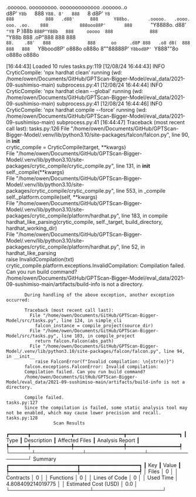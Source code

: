 

  .oooooo.    ooooooooo.   ooooooooooooo  .oooooo..o                                 
 d8P'  `Y8b   `888   `Y88. 8'   888   `8 d8P'    `Y8                                 
888            888   .d88'      888      Y88bo.       .ooooo.   .oooo.   ooo. .oo.   
888            888ooo88P'       888       `"Y8888o.  d88' `"Y8 `P  )88b  `888P"Y88b  
888     ooooo  888              888           `"Y88b 888        .oP"888   888   888  
`88.    .88'   888              888      oo     .d8P 888   .o8 d8(  888   888   888  
 `Y8bood8P'   o888o            o888o     8""88888P'  `Y8bod8P' `Y888""8o o888o o888o                                                        


                                                                   

[16:44:43] Loaded 10 rules                                                                                                                                                                                                          tasks.py:119
[12/08/24 16:44:43] INFO     CryticCompile: 'npx hardhat clean' running (wd: /home/owen/Documents/GitHub/GPTScan-Bigger-Model/eval_data/2021-09-sushimiso-main)                                                                 subprocess.py:41
[12/08/24 16:44:44] INFO     CryticCompile: 'npx hardhat clean --global' running (wd: /home/owen/Documents/GitHub/GPTScan-Bigger-Model/eval_data/2021-09-sushimiso-main)                                                        subprocess.py:41
[12/08/24 16:44:46] INFO     CryticCompile: 'npx hardhat compile --force' running (wd: /home/owen/Documents/GitHub/GPTScan-Bigger-Model/eval_data/2021-09-sushimiso-main)                                                       subprocess.py:41
[16:44:47] Traceback (most recent call last):                                                                                                                                                                                       tasks.py:126
             File "/home/owen/Documents/GitHub/GPTScan-Bigger-Model/.venv/lib/python3.10/site-packages/falcon/falcon.py", line 90, in __init__                                                                                                  
               crytic_compile = CryticCompile(target, **kwargs)                                                                                                                                                                                 
             File "/home/owen/Documents/GitHub/GPTScan-Bigger-Model/.venv/lib/python3.10/site-packages/crytic_compile/crytic_compile.py", line 131, in __init__                                                                                 
               self._compile(**kwargs)                                                                                                                                                                                                          
             File "/home/owen/Documents/GitHub/GPTScan-Bigger-Model/.venv/lib/python3.10/site-packages/crytic_compile/crytic_compile.py", line 553, in _compile                                                                                 
               self._platform.compile(self, **kwargs)                                                                                                                                                                                           
             File "/home/owen/Documents/GitHub/GPTScan-Bigger-Model/.venv/lib/python3.10/site-packages/crytic_compile/platform/hardhat.py", line 183, in compile                                                                                
               hardhat_like_parsing(crytic_compile, self._target, build_directory, hardhat_working_dir)                                                                                                                                         
             File "/home/owen/Documents/GitHub/GPTScan-Bigger-Model/.venv/lib/python3.10/site-packages/crytic_compile/platform/hardhat.py", line 52, in hardhat_like_parsing                                                                    
               raise InvalidCompilation(txt)                                                                                                                                                                                                    
           crytic_compile.platform.exceptions.InvalidCompilation: Compilation failed. Can you run build command?                                                                                                                                
           /home/owen/Documents/GitHub/GPTScan-Bigger-Model/eval_data/2021-09-sushimiso-main/artifacts/build-info is not a directory.                                                                                                           
                                                                                                                                                                                                                                                
           During handling of the above exception, another exception occurred:                                                                                                                                                                  
                                                                                                                                                                                                                                                
           Traceback (most recent call last):                                                                                                                                                                                                   
             File "/home/owen/Documents/GitHub/GPTScan-Bigger-Model/src/tasks.py", line 124, in simple_cli                                                                                                                                      
               falcon_instance = compile_project(source_dir)                                                                                                                                                                                    
             File "/home/owen/Documents/GitHub/GPTScan-Bigger-Model/src/tasks.py", line 103, in compile_project                                                                                                                                 
               return falcon.Falcon(abs_path)                                                                                                                                                                                                   
             File "/home/owen/Documents/GitHub/GPTScan-Bigger-Model/.venv/lib/python3.10/site-packages/falcon/falcon.py", line 94, in __init__                                                                                                  
               raise FalconError(f"Invalid compilation: \n{str(e)}")                                                                                                                                                                            
           falcon.exceptions.FalconError: Invalid compilation:                                                                                                                                                                                  
           Compilation failed. Can you run build command?                                                                                                                                                                                       
           /home/owen/Documents/GitHub/GPTScan-Bigger-Model/eval_data/2021-09-sushimiso-main/artifacts/build-info is not a directory.                                                                                                           
                                                                                                                                                                                                                                                
           Compile failed.                                                                                                                                                                                                          tasks.py:127
           Since the compilation is failed, some static analysis tool may not be enabled, which may cause lower precision and recall.                                                                                               tasks.py:128
                      Scan Results                       
┏━━━━━━┳━━━━━━━━━━━━━┳━━━━━━━━━━━━━━━━┳━━━━━━━━━━━━━━━━━┓
┃ Type ┃ Description ┃ Affected Files ┃ Analysis Report ┃
┡━━━━━━╇━━━━━━━━━━━━━╇━━━━━━━━━━━━━━━━╇━━━━━━━━━━━━━━━━━┩
└──────┴─────────────┴────────────────┴─────────────────┘
                  Summary                   
┏━━━━━━━━━━━━━━━━━━━━━━┳━━━━━━━━━━━━━━━━━━━┓
┃ Key                  ┃ Value             ┃
┡━━━━━━━━━━━━━━━━━━━━━━╇━━━━━━━━━━━━━━━━━━━┩
│ Files                │ 0                 │
│ Contracts            │ 0                 │
│ Functions            │ 0                 │
│ Lines of Code        │ 0                 │
│ Used Time            │ 4.808409214019775 │
│ Estimated Cost (USD) │ 0.0               │
└──────────────────────┴───────────────────┘
